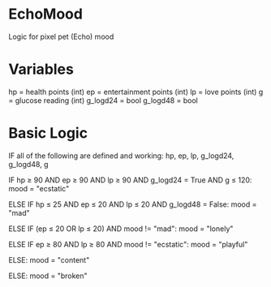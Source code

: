# EchoMood
Logic for pixel pet (Echo) mood

# Variables
hp = health points (int)
ep = entertainment points (int)
lp = love points (int)
g = glucose reading (int)
g_logd24 = bool 
g_logd48 = bool

# Basic Logic
IF all of the following are defined and working:
  hp, ep, lp, g_logd24, g_logd48, g

  IF hp ≥ 90 AND ep ≥ 90 AND lp ≥ 90 AND g_logd24 = True AND g ≤ 120:
    mood = "ecstatic"
    
  ELSE IF hp ≤ 25 AND ep ≤ 20 AND lp ≤ 20 AND g_logd48 = False:
    mood = "mad"
  
  ELSE IF (ep ≤ 20 OR lp ≤ 20) AND mood != "mad":
    mood = "lonely"
  
  ELSE IF ep ≥ 80 AND lp ≥ 80 AND mood != "ecstatic":
    mood = "playful"
  
  ELSE:
    mood = "content"

ELSE:
  mood = "broken"

